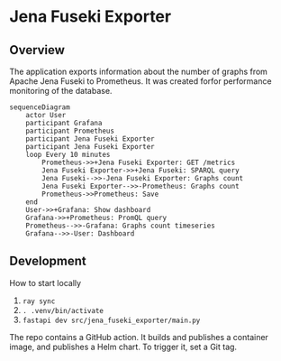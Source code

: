 # Jena Fuseki Exporter

## Overview

The application exports information about the number of graphs from Apache Jena Fuseki to Prometheus. It was created forfor performance monitoring of the database.

```mermaid
sequenceDiagram
    actor User
    participant Grafana
    participant Prometheus
    participant Jena Fuseki Exporter
    participant Jena Fuseki Exporter
    loop Every 10 minutes
        Prometheus->>+Jena Fuseki Exporter: GET /metrics
        Jena Fuseki Exporter->>+Jena Fuseki: SPARQL query
        Jena Fuseki-->>-Jena Fuseki Exporter: Graphs count
        Jena Fuseki Exporter-->>-Prometheus: Graphs count
        Prometheus->>Prometheus: Save
    end
    User->>+Grafana: Show dashboard
    Grafana->>+Prometheus: PromQL query
    Prometheus-->>-Grafana: Graphs count timeseries
    Grafana-->>-User: Dashboard
```

## Development
How to start locally
1. `ray sync`
1. `. .venv/bin/activate`
1. `fastapi dev src/jena_fuseki_exporter/main.py`

The repo contains a GitHub action. It builds and publishes a container image, and publishes a Helm chart. To trigger it, set a Git tag.
